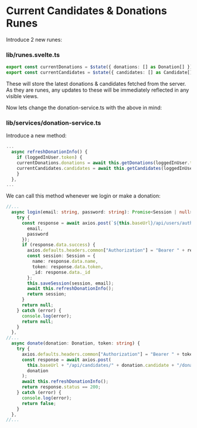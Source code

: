 # Current Candidates & Donations Runes

Introduce 2 new runes:

### lib/runes.svelte.ts

~~~typescript
export const currentDonations = $state({ donations: [] as Donation[] });
export const currentCandidates = $state({ candidates: [] as Candidate[] });
~~~

These will store the latest donations & candidates fetched from the server. As they are runes, any updates to these will be immediately reflected in any visible views.

Now lets change the donation-service.ts with the above in mind:

### lib/services/donation-service.ts

Introduce a new method:

~~~typescript
...
  async refreshDonationInfo() {
    if (loggedInUser.token) {
    currentDonations.donations = await this.getDonations(loggedInUser.token);
    currentCandidates.candidates = await this.getCandidates(loggedInUser.token);
    }
  },
...
~~~

We can call this method whenever we login or make a donation:

~~~typescript
//...
  async login(email: string, password: string): Promise<Session | null> {
    try {
      const response = await axios.post(`${this.baseUrl}/api/users/authenticate`, {
        email,
        password
      });
      if (response.data.success) {
        axios.defaults.headers.common["Authorization"] = "Bearer " + response.data.token;
        const session: Session = {
          name: response.data.name,
          token: response.data.token,
          _id: response.data._id
        };
        this.saveSession(session, email);
        await this.refreshDonationInfo();
        return session;
      }
      return null;
    } catch (error) {
      console.log(error);
      return null;
    }
  },
//...
  async donate(donation: Donation, token: string) {
    try {
      axios.defaults.headers.common["Authorization"] = "Bearer " + token;
      const response = await axios.post(
        this.baseUrl + "/api/candidates/" + donation.candidate + "/donations",
        donation
      );
      await this.refreshDonationInfo();
      return response.status == 200;
    } catch (error) {
      console.log(error);
      return false;
    }
  },
//...
~~~



